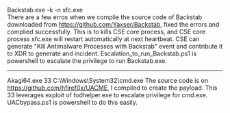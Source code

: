 Backstab.exe -k -n sfc.exe   
There are a few erros when we complie the source code of Backstab downloaded from https://github.com/Yaxser/Backstab, fixed the errors and complied successfully.
This is to kills CSE core process, and CSE core process sfc.exe will restart automatically at next heartbeat.
CSE can generate "Kill Antimalware Processes with Backstab" event and contribute it to XDR to generate and incident. 
Escalation_to_run_Backstab.ps1 is powershell to escalate the privilege to run Backstab.exe.

-----------------------------------
Akagi64.exe 33 C:\Windows\System32\cmd.exe
The source code is on https://github.com/hfiref0x/UACME, I compiled to create the payload. This 33 leverages exploit of fodhelper.exe to escalate privilege for cmd.exe.
UACbypass.ps1 is powershell to do this easily.
